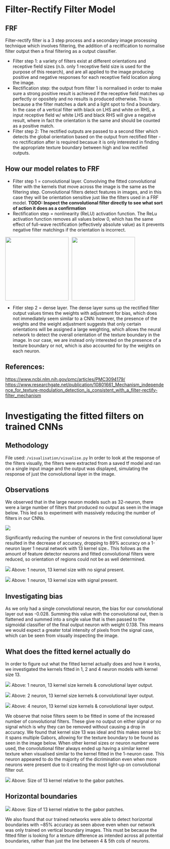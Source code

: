 # Filter-Rectify Filter Model

## FRF
Filter-rectify filter is a 3 step process and a secondary image processing technique which involves filtering, the addition of a recitfication to normalise filter output then a final filtering as a output classifier.

- Filter step 1: a variety of filters exist at different orientations and receptive field sizes (n.b. only 1 receptive field size is used for the purpose of this reearch), and are all applied to the image producing positive and negative responses for each receptive field location along the image.
- Rectification step: the output from filter 1 is normalised in order to make sure a strong positive result is achieved if the receptive field matches up perfectly or opositely and no results is produced otherwise. This is because a the filter matches a dark and a light spot to find a boundary. In the case of a vertical filter with black on LHS and white on RHS, a input receptive field w/ white LHS and black RHS will give a negative result, where in fact the orientation is the same and should be counted as a positive match.
- Filter step 2: The rectified outputs are passed to a second filter which detects the global orientation based on the output from rectified filter - no rectification after is required becasue it is only interested in finding the appropriate texture boundary between high and low rectified outputs.

## How our model relates to FRF
- Filter step 1 = convolutional layer. Convolving the fitted convolutional filter with the kernels that move across the image is the same as the filtering step. Convolutional filters detect features in images, and in this case they will be orientation sensitive just like the filters used in a FRF model. __TODO: Inspect the convolutional filter directly to see what sort of action it does as a confirmation__
- Rectification step = nonlinearity (ReLU) activation function. The ReLu activation function removes all values below 0, which has the same effect of full-wave rectification (effectively absolute value) as it prevents negative filter matchings if the orientation is incorrect.

<div style="display: flex; flex-direction: row; gap: 10px;">
    <img src="./images/FullWaveRectification.png" height="200" />
    <img src="./images/ReLu.png" height="200" />
</div>

- Fitler step 2 = dense layer. The dense layer sums up the rectified filter output values times the weights with adjustment for bias, which does not immediately seem similar to a CNN: however, the presence of the weights and the weight adjustment suggests that only certain orientations will be assigned a large weighting, which allows the neural network to detect the overall orientation of the texture boundary in the image. In our case, we are instead only interested on the presence of a texture boundary or not, which is also accounted for by the weights on each neuron.

## References: 
https://www.ncbi.nlm.nih.gov/pmc/articles/PMC3094179/
https://www.researchgate.net/publication/10801661_Mechanism_independence_for_texture-modulation_detection_is_consistent_with_a_filter-rectify-filter_mechanism

# Investigating the fitted filters on trained CNNs

## Methodology
File used: `/visualisation/visualise.py`
In order to look at the response of the filters visually, the filters were extracted from a saved tf model and ran on a single input image and the output was displayed, simulating the response of just the convolutional layer in the image. 

## Observations

We observed that in the large neuron models such as 32-neuron, there were a large number of filters that produced no output as seen in the image below. This led us to experiment with massively reducing the number of filters in our CNNs.

![](./images/32Neuron.png)

Significantly reducing the number of neurons in the first convolutional layer resulted in the decrease of accuracy, dropping to 89% accuracy on a 1-neuron layer 1 neural network with 13 kernel size.. This follows as the amount of feature detector neurons and fitted convolutional filters were reduced, so orientation of regions could not be as well determined. 

![](./images/1NeuronNoSignal.png)
Above: 1 neuron, 13 kernel size with no signal present.

![](./images/1NeuronSignal.png)
Above: 1 neuron, 13 kernel size with  signal present.


## Investigating bias
As we only had a single convolutional neuron, the bias for our convolutional layer out was -0.028. Summing this value with the convolutional out, then is flattened and summed into a single value that is then passed to the sigmoidal classifier of the final output neuron with weight 0.138. This means we would expect a greater total intensity of pixels from the signal case, which can be seen from visually inspecting the image.

## What does the fitted kernel actually do
In order to figure out what the fitted kernel actually does and how it works, we investigated the kernels fitted in 1, 2 and 4 neuron models with kernel size 13.

![](./images/1Neuron13KernVisual.png)
Above: 1 neuron, 13 kernel size kernels & convolutional layer output.


![](./images/2Neuron13KernVisual.png)
Above: 2 neuron, 13 kernel size kernels & convolutional layer output.


![](./images/4Neuron13KernVisual.png)
Above: 4 neuron, 13 kernel size kernels & convolutional layer output.

We observe that noise filters seem to be fitted in some of the increased number of convolutional filters. These give no output on either signal or no signal which is why they can be removed without causing a drop in accuracy. We found that kernel size 13 was ideal and this makes sense b/c it spans multiple Gabors, allowing for the texture boundary to be found as seen in the image below. When other kernel sizes or neuron number were used, the convolutional filter always ended up having a similar kernel texture when visualised similar to the kernel fitted in the 1-neuron case. This neuron appeared to do the majority of the dicrimination even when more neurons were present due to it creating the most light-up on convolutional filter out.

![](./images/13Kern.png)
Above: Size of 13 kernel relative to the gabor patches.

## Horizontal boundaries

![](./images/Horizontal.png)
Above: Size of 13 kernel relative to the gabor patches.

We also found that our trained networks were able to detect horizontal boundaries with ~85% accuracy as seen above even when our network was only trained on vertical boundary images. This must be because the fitted filter is looking for a texture difference as intended across all potential boundaries, rather than just the line between 4 & 5th cols of neurons.